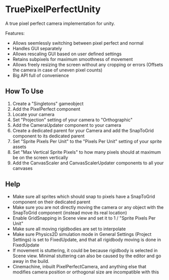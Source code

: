 # TruePixelPerfectUnity
A true pixel perfect camera implementation for unity.

Features:
- Allows seemlessly switching between pixel perfect and normal
- Handles GUI separately
- Allows rescaling GUI based on user defined settings
- Retains subpixels for maximum smoothness of movement
- Allows freely resizing the screen without any cropping or errors (Offsets the camera in case of uneven pixel counts)
- Big API full of convenience

## How To Use
1. Create a "Singletons" gameobject
1. Add the PixelPerfect component
1. Locate your camera
1. Set "Projection" setting of your camera to "Orthographic"
1. Add the CameraUpdater component to your camera
1. Create a dedicated parent for your Camera and add the SnapToGrid component to its dedicated parent
1. Set "Sprite Pixels Per Unit" to the "Pixels Per Unit" setting of your sprite assets
1. Set "Max Vertical Sprite Pixels" to how many pixels should at maximum be on the screen vertically
1. Add the CanvasScaler and CanvasScalerUpdater components to all your canvases

## Help
- Make sure all sprites which should snap to pixels have a SnapToGrid component on their dedicated parent
- Make sure you are not directly moving the camera or any object with the SnapToGrid component (instead move its real location)
- Enable GridSnapping in Scene view and set it to 1 / "Sprite Pixels Per Unit"
- Make sure all moving rigidbodies are set to interpolate
- Make sure Physics2D simulation mode in General Settings (Project Settings) is set to FixedUpdate, and that all rigidbody moving is done in FixedUpdate
- If movement is stuttering, it could be because rigidbody is selected in Scene view. Minimal stuttering can also be caused by the editor and go away in the build.
- Cinemachine, inbuilt PixelPerfectCamera, and anything else that modifies camera position or orthogonal size are incompatible with this
